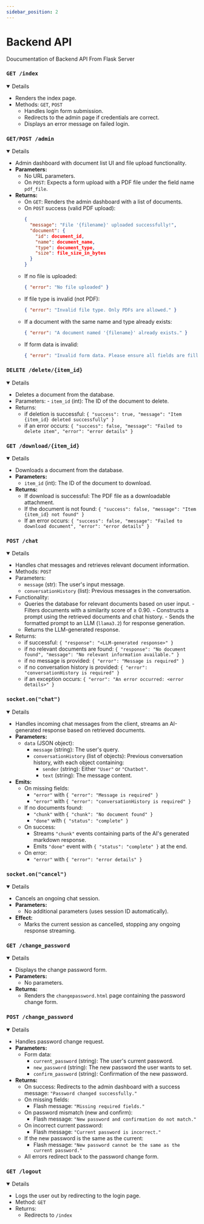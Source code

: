 ```yaml
---
sidebar_position: 2
---
```


<!--Overview Section-->
# Backend API 

Doucumentation of Backend API From Flask Server

### `GET /index`
<details open="True"> 

- Renders the index page. 
- Methods: `GET`, `POST` 
    - Handles login form submission. 
	- Redirects to the admin page if credentials are correct. 
	- Displays an error message on failed login. 

</details> 


### `GET/POST /admin`
<details open="true"> 
	
- Admin dashboard with document list UI and file upload functionality.
- **Parameters:** 
  - No URL parameters.
  - On `POST`: Expects a form upload with a PDF file under the field name `pdf_file`.
- **Returns:** 
  - On `GET`: Renders the admin dashboard with a list of documents.
  - On `POST` success (valid PDF upload): 
    ```json
    {
      "message": "File '{filename}' uploaded successfully!",
      "document": {
        "id": document_id,
        "name": document_name,
        "type": document_type,
        "size": file_size_in_bytes
      }
    }
    ```
  - If no file is uploaded: 
    ```json
    { "error": "No file uploaded" }
    ```
  - If file type is invalid (not PDF): 
    ```json
    { "error": "Invalid file type. Only PDFs are allowed." }
    ```
  - If a document with the same name and type already exists:
    ```json
    { "error": "A document named '{filename}' already exists." }
    ```
  - If form data is invalid:
    ```json
    { "error": "Invalid form data. Please ensure all fields are filled correctly." }
    ```

</details>

### `DELETE /delete/{item_id}`
<details open="True"> 
	
- Deletes a document from the database. 
- Parameters: - `item_id` (int): The ID of the document to delete. 
- Returns: 
  - if deletion is successful: `{ "success": true, "message": "Item {item_id} deleted successfully" }` 
  - if an error occurs:  `{ "success": false, "message": "Failed to delete item", "error": "error details" }`
 
</details>

### `GET /download/{item_id}`
<details open="true"> 
	
- Downloads a document from the database.
- **Parameters:** 
  - `item_id` (int): The ID of the document to download.
- **Returns:** 
  - If download is successful: The PDF file as a downloadable attachment.
  - If the document is not found: `{ "success": false, "message": "Item {item_id} not found" }`
  - If an error occurs: `{ "success": false, "message": "Failed to download document", "error": "error details" }`
 
</details>


### `POST /chat`
<details open="True"> 
	
- Handles chat messages and retrieves relevant document information. 
- Methods: `POST` 
- Parameters:
  - `message` (str): The user's input message. 
  - `conversationHistory` (list): Previous messages in the conversation. 
- Functionality: 
	- Queries the database for relevant documents based on user input. - Filters documents with a similarity score of ≥ 0.90. - Constructs a prompt using the retrieved documents and chat history. - Sends the formatted prompt to an LLM (`llama3.2`) for response generation. 
    - Returns the LLM-generated response. 
- Returns: 
   - if successful: `{ "response": "<LLM-generated response>" }` 
   - if no relevant documents are found: `{ "response": "No document found", "message": "No relevant information available." }`  
   - if no message is provided: `{ "error": "Message is required" }` 
   - if no conversation history is provided: `{ "error": "conversationHistory is required" }` 
   - if an exception occurs: `{ "error": "An error occurred: <error details>" }`


### `socket.on("chat")`
<details open="true"> 
	
- Handles incoming chat messages from the client, streams an AI-generated response based on retrieved documents.
- **Parameters:** 
  - `data` (JSON object):
    - `message` (string): The user's query.
    - `conversationHistory` (list of objects): Previous conversation history, with each object containing:
      - `sender` (string): Either `"User"` or `"Chatbot"`.
      - `text` (string): The message content.
- **Emits:** 
  - On missing fields:
    - `"error"` with `{ "error": "Message is required" }`
    - `"error"` with `{ "error": "conversationHistory is required" }`
  - If no documents found:
    - `"chunk"` with `{ "chunk": "No document found" }`
    - `"done"` with `{ "status": "complete" }`
  - On success:
    - Streams `"chunk"` events containing parts of the AI's generated markdown response.
    - Emits `"done"` event with `{ "status": "complete" }` at the end.
  - On error:
    - `"error"` with `{ "error": "error details" }`

</details>

### `socket.on("cancel")`
<details open="true"> 
	
- Cancels an ongoing chat session.
- **Parameters:** 
  - No additional parameters (uses session ID automatically).
- **Effect:** 
  - Marks the current session as cancelled, stopping any ongoing response streaming.

</details>


### `GET /change_password`
<details open="true"> 
	
- Displays the change password form.
- **Parameters:** 
  - No parameters.
- **Returns:** 
  - Renders the `changepassword.html` page containing the password change form.

</details>

### `POST /change_password`
<details open="true"> 
	
- Handles password change request.
- **Parameters:** 
  - Form data:
    - `current_password` (string): The user's current password.
    - `new_password` (string): The new password the user wants to set.
    - `confirm_password` (string): Confirmation of the new password.
- **Returns:** 
  - On success: Redirects to the admin dashboard with a success message: `"Password changed successfully."`
  - On missing fields:
    - Flash message: `"Missing required fields."`
  - On password mismatch (new and confirm):
    - Flash message: `"New password and confirmation do not match."`
  - On incorrect current password:
    - Flash message: `"Current password is incorrect."`
  - If the new password is the same as the current:
    - Flash message: `"New password cannot be the same as the current password."`
  - All errors redirect back to the password change form.

</details>

</details>
		
### `GET /logout`
<details open="True"> 
	
- Logs the user out by redirecting to the login page. 
- Method: `GET` 
- Returns:
  - Redirects to `/index`
 
</details>
